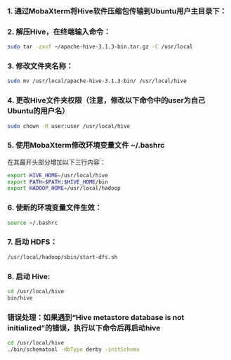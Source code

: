 ### 1. 通过MobaXterm将Hive软件压缩包传输到Ubuntu用户主目录下：

### 2. 解压Hive，在终端输入命令：
```bash
sudo tar -zxvf ~/apache-hive-3.1.3-bin.tar.gz -C /usr/local
```

### 3. 修改文件夹名称：
```bash
sudo mv /usr/local/apache-hive-3.1.3-bin/ /usr/local/hive
```

### 4. 更改Hive文件夹权限（注意，修改以下命令中的user为自己Ubuntu的用户名）
```bash
sudo chown -R user:user /usr/local/hive
```

### 5. 使用MobaXterm修改环境变量文件 ~/.bashrc

在其最开头部分增加以下三行内容：
```bash
export HIVE_HOME=/usr/local/hive
export PATH=$PATH:$HIVE_HOME/bin
export HADOOP_HOME=/usr/local/hadoop
```

### 6. 使新的环境变量文件生效：

```bash
source ~/.bashrc
```

### 7. 启动 HDFS：

```bash
/usr/local/hadoop/sbin/start-dfs.sh
```

### 8. 启动 Hive:

```bash
cd /usr/local/hive
bin/hive
```

### 错误处理：如果遇到“Hive metastore database is not initialized”的错误，执行以下命令后再启动hive

```bash
cd /usr/local/hive
./bin/schematool -dbType derby -initSchema
```